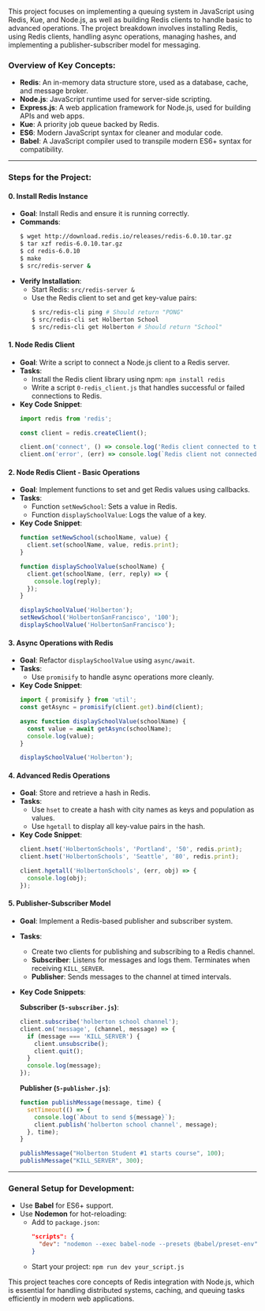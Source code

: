 This project focuses on implementing a queuing system in JavaScript using Redis, Kue, and Node.js, as well as building Redis clients to handle basic to advanced operations. The project breakdown involves installing Redis, using Redis clients, handling async operations, managing hashes, and implementing a publisher-subscriber model for messaging.

### Overview of Key Concepts:

- **Redis**: An in-memory data structure store, used as a database, cache, and message broker.
- **Node.js**: JavaScript runtime used for server-side scripting.
- **Express.js**: A web application framework for Node.js, used for building APIs and web apps.
- **Kue**: A priority job queue backed by Redis.
- **ES6**: Modern JavaScript syntax for cleaner and modular code.
- **Babel**: A JavaScript compiler used to transpile modern ES6+ syntax for compatibility.

---

### **Steps for the Project:**

#### **0. Install Redis Instance**
- **Goal**: Install Redis and ensure it is running correctly.
- **Commands**:
  ```bash
  $ wget http://download.redis.io/releases/redis-6.0.10.tar.gz
  $ tar xzf redis-6.0.10.tar.gz
  $ cd redis-6.0.10
  $ make
  $ src/redis-server &
  ```
- **Verify Installation**:
  - Start Redis: `src/redis-server &`
  - Use the Redis client to set and get key-value pairs:
    ```bash
    $ src/redis-cli ping # Should return "PONG"
    $ src/redis-cli set Holberton School
    $ src/redis-cli get Holberton # Should return "School"
    ```

#### **1. Node Redis Client**
- **Goal**: Write a script to connect a Node.js client to a Redis server.
- **Tasks**:
  - Install the Redis client library using npm: `npm install redis`
  - Write a script `0-redis_client.js` that handles successful or failed connections to Redis.
- **Key Code Snippet**:
  ```javascript
  import redis from 'redis';

  const client = redis.createClient();

  client.on('connect', () => console.log('Redis client connected to the server'));
  client.on('error', (err) => console.log(`Redis client not connected to the server: ${err.message}`));
  ```

#### **2. Node Redis Client - Basic Operations**
- **Goal**: Implement functions to set and get Redis values using callbacks.
- **Tasks**:
  - Function `setNewSchool`: Sets a value in Redis.
  - Function `displaySchoolValue`: Logs the value of a key.
- **Key Code Snippet**:
  ```javascript
  function setNewSchool(schoolName, value) {
    client.set(schoolName, value, redis.print);
  }

  function displaySchoolValue(schoolName) {
    client.get(schoolName, (err, reply) => {
      console.log(reply);
    });
  }

  displaySchoolValue('Holberton');
  setNewSchool('HolbertonSanFrancisco', '100');
  displaySchoolValue('HolbertonSanFrancisco');
  ```

#### **3. Async Operations with Redis**
- **Goal**: Refactor `displaySchoolValue` using `async/await`.
- **Tasks**:
  - Use `promisify` to handle async operations more cleanly.
- **Key Code Snippet**:
  ```javascript
  import { promisify } from 'util';
  const getAsync = promisify(client.get).bind(client);

  async function displaySchoolValue(schoolName) {
    const value = await getAsync(schoolName);
    console.log(value);
  }

  displaySchoolValue('Holberton');
  ```

#### **4. Advanced Redis Operations**
- **Goal**: Store and retrieve a hash in Redis.
- **Tasks**:
  - Use `hset` to create a hash with city names as keys and population as values.
  - Use `hgetall` to display all key-value pairs in the hash.
- **Key Code Snippet**:
  ```javascript
  client.hset('HolbertonSchools', 'Portland', '50', redis.print);
  client.hset('HolbertonSchools', 'Seattle', '80', redis.print);

  client.hgetall('HolbertonSchools', (err, obj) => {
    console.log(obj);
  });
  ```

#### **5. Publisher-Subscriber Model**
- **Goal**: Implement a Redis-based publisher and subscriber system.
- **Tasks**:
  - Create two clients for publishing and subscribing to a Redis channel.
  - **Subscriber**: Listens for messages and logs them. Terminates when receiving `KILL_SERVER`.
  - **Publisher**: Sends messages to the channel at timed intervals.
- **Key Code Snippets**:

  **Subscriber (`5-subscriber.js`)**:
  ```javascript
  client.subscribe('holberton school channel');
  client.on('message', (channel, message) => {
    if (message === 'KILL_SERVER') {
      client.unsubscribe();
      client.quit();
    }
    console.log(message);
  });
  ```

  **Publisher (`5-publisher.js`)**:
  ```javascript
  function publishMessage(message, time) {
    setTimeout(() => {
      console.log(`About to send ${message}`);
      client.publish('holberton school channel', message);
    }, time);
  }

  publishMessage("Holberton Student #1 starts course", 100);
  publishMessage("KILL_SERVER", 300);
  ```

---

### **General Setup for Development**:
- Use **Babel** for ES6+ support.
- Use **Nodemon** for hot-reloading:
  - Add to `package.json`:
    ```json
    "scripts": {
      "dev": "nodemon --exec babel-node --presets @babel/preset-env"
    }
    ```
  - Start your project: `npm run dev your_script.js`

This project teaches core concepts of Redis integration with Node.js, which is essential for handling distributed systems, caching, and queuing tasks efficiently in modern web applications.
